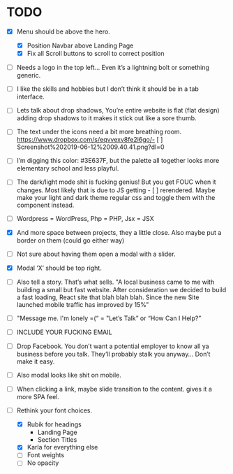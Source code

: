 # TODO

- [x] Menu should be above the hero.

  - [x] Position Navbar above Landing Page
  - [x] Fix all Scroll buttons to scroll to correct position

- [ ] Needs a logo in the top left… Even it’s a lightning bolt or something generic.

- [ ] I like the skills and hobbies but I don’t think it should be in a tab interface.

- [ ] Lets talk about drop shadows, You’re entire website is flat (flat design) adding drop shadows to it makes it stick out like a sore thumb.

- [ ] The text under the icons need a bit more breathing room. https://www.dropbox.com/s/eqvvexv8fe2i6go/- [ ] Screenshot%202019-06-12%2009.40.41.png?dl=0

- [ ] I’m digging this color: #3E637F, but the palette all together looks more elementary school and less playful.

- [ ] The dark/light mode shit is fucking genius! But you get FOUC when it changes. Most likely that is due to JS getting - [ ] rerendered. Maybe make your light and dark theme regular css and toggle them with the component instead.

- [ ] Wordpress = WordPress, Php = PHP, Jsx = JSX

- [x] And more space between projects, they a little close. Also maybe put a border on them (could go either way)

- [ ] Not sure about having them open a modal with a slider.

- [x] Modal ‘X’ should be top right.

- [ ] Also tell a story. That’s what sells. "A local business came to me with building a small but fast website. After consideration we decided to build a fast loading, React site that blah blah blah. Since the new Site launched mobile traffic has improved by 15%”

- [ ] "Message me. I'm lonely =(“ = "Let’s Talk” or “How Can I Help?”

- [ ] INCLUDE YOUR FUCKING EMAIL

- [ ] Drop Facebook. You don’t want a potential employer to know all ya business before you talk. They’ll probably stalk you anyway… Don’t make it easy.

- [ ] Also modal looks like shit on mobile.

- [ ] When clicking a link, maybe slide transition to the content. gives it a more SPA feel.

- [ ] Rethink your font choices.
  - [x] Rubik for headings
    - Landing Page
    - Section Titles
  - [x] Karla for everything else
  - [ ] Font weights
  - [ ] No opacity

